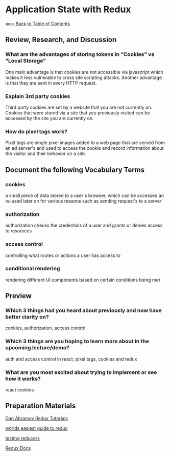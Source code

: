 # Application State with Redux

[<=== Back to Table of Contents](https://peterjast.github.io/reading-notes/)

## Review, Research, and Discussion

### What are the advantages of storing tokens in “Cookies” vs “Local Storage”

One main advantage is that cookies are not accessible via javascript which makes it less vulnerable to cross site scripting attacks. Another advantage is that they are sent in every HTTP request.

### Explain 3rd party cookies

Third party cookies are set by a website that you are not currently on. Cookies that were stored via a site that you previously visited can be accessed by the site you are currently on.

### How do pixel tags work?

Pixel tags are single pixel images added to a web page that are served from an ad server's and used to access the cookie and record information about the visitor and their behavior on a site.

## Document the following Vocabulary Terms

### cookies

a small piece of data stored to a user's browser, which can be accessed an re-used later on for various reasons such as sending request's to a server

### authorization

authorization checks the credentials of a user and grants or denies access to resources

### access control

controlling what routes or actions a user has access to

### conditional rendering

rendering different UI components based on certain conditions being met

## Preview

### Which 3 things had you heard about previously and now have better clarity on?

cookies, authorization, access control

### Which 3 things are you hoping to learn more about in the upcoming lecture/demo?

auth and access control in react, pixel tags, cookies and redux

### What are you most excited about trying to implement or see how it works?

react cookies

## Preparation Materials

[Dan Abramov Redux Tutorials](https://egghead.io/courses/getting-started-with-redux)

[worlds easiest guide to redux](https://medium.freecodecamp.org/understanding-redux-the-worlds-easiest-guide-to-beginning-redux-c695f45546f6)

[testing reducers](https://medium.com/@netxm/testing-redux-reducers-with-jest-6653abbfe3e1)

[Redux Docs](https://redux.js.org/)
